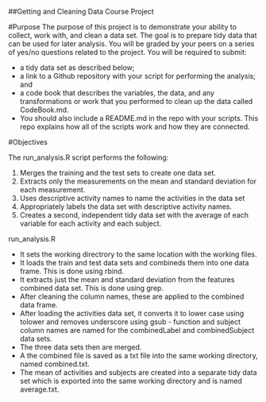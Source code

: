 ##Getting and Cleaning Data Course Project

#Purpose
The purpose of this project is to demonstrate your ability to collect, work with, and clean a data set. The goal is to prepare tidy data that can be used for later analysis. You will be graded by your peers on a series of yes/no questions related to the project. You will be required to submit:
- a tidy data set as described below;
- a link to a Github repository with your script for performing the analysis; and
- a code book that describes the variables, the data, and any transformations or work that you performed to clean up the data called CodeBook.md.
- You should also include a README.md in the repo with your scripts. This repo explains how all of the scripts work and how they are connected.

#Objectives

The run_analysis.R script performs the following:
1.  Merges the training and the test sets to create one data set.
2.  Extracts only the measurements on the mean and standard deviation for each measurement.
3.  Uses descriptive activity names to name the activities in the data set
4.  Appropriately labels the data set with descriptive activity names.
5.  Creates a second, independent tidy data set with the average of each variable for each activity and each subject.

run_analysis.R

- It sets the working directrory to the same location with the working files.
- It loads the train and test data sets and combineds them into one data frame. This is done using rbind.
- It extracts just the mean and standard deviation from the features combined data set. This is done using grep.
- After cleaning the column names, these are applied to the combined data frame.
- After loading the activities data set, it converts it to lower case using tolower and removes underscore using gsub - function and subject column names are named for the combinedLabel and combinedSubject data sets.
- The three data sets then are merged. 
- A the combined file is saved as a txt file into the same working directory, named combined.txt.
- The mean of activities and subjects are created into a separate tidy data set which is exported into the same working directory and is named average.txt.
